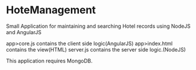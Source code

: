 # HoteManagement
Small Application for maintaining and searching Hotel records using NodeJS and AngularJS

app>core.js contains the client side logic(AngularJS)
app>index.html contains the view(HTML)
server.js contains the server side logic.(NodeJS)

This application requires MongoDB.
